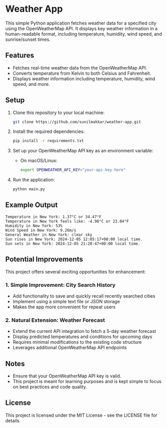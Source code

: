 # Weather App

This simple Python application fetches weather data for a specified city using the OpenWeatherMap API. It displays key weather information in a human-readable format, including temperature, humidity, wind speed, and sunrise/sunset times.

## Features

- Fetches real-time weather data from the OpenWeatherMap API.
- Converts temperature from Kelvin to both Celsius and Fahrenheit.
- Displays weather information including temperature, humidity, wind speed, and more.

## Setup

1. Clone this repository to your local machine:
   ```bash
   git clone https://github.com/sunilmakkar/weather-app.git
   ```

2. Install the required dependencies:
   ```bash
   pip install -r requirements.txt
   ```

3. Set up your OpenWeatherMap API key as an environment variable:
   * On macOS/Linux:
     ```bash
     export OPENWEATHER_API_KEY="your-api-key-here"
     ```

4. Run the application:
   ```bash
   python main.py
   ```

## Example Output

```
Temperature in New York: 1.37°C or 34.47°F
Temperature in New York feels like: -4.98°C or 23.04°F
Humidity in New York: 53%
Wind Speed in New York: 9.26m/s
General Weather in New York: clear sky
Sun rises in New York: 2024-12-05 12:05:17+00:00 local time.
Sun sets in New York: 2024-12-05 21:28:47+00:00 local time.
```

## Potential Improvements

This project offers several exciting opportunities for enhancement:

### 1. Simple Improvement: City Search History
- Add functionality to save and quickly recall recently searched cities
- Implement using a simple text file or JSON storage
- Makes the app more convenient for repeat users

### 2. Natural Extension: Weather Forecast
- Extend the current API integration to fetch a 5-day weather forecast
- Display predicted temperatures and conditions for upcoming days
- Requires minimal modifications to the existing code structure
- Leverages additional OpenWeatherMap API endpoints

## Notes

* Ensure that your OpenWeatherMap API key is valid.
* This project is meant for learning purposes and is kept simple to focus on best practices and code quality.

## License

This project is licensed under the MIT License - see the LICENSE file for details.
